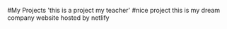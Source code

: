 #My Projects
'this is a project my teacher'
#nice project 
this is my dream company website hosted by netlify